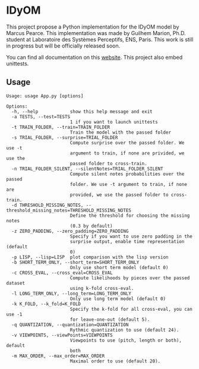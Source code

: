 # IDyOM
This project propose a Python implementation for the IDyOM model by Marcus Pearce. This implementation was made by Guilhem Marion, Ph.D. student at Laboratoire des Systèmes Perceptifs, ENS, Paris. This work is still in progress but will be officially released soon.

You can find all documentation on this [website](http://guimarion.github.io/IDyOM).
This project also embed unittests.

## Usage

    Usage: usage App.py [options]

    Options:
      -h, --help            show this help message and exit
      -a TESTS, --test=TESTS
                            1 if you want to launch unittests
      -t TRAIN_FOLDER, --train=TRAIN_FOLDER
                            Train the model with the passed folder
      -s TRIAL_FOLDER, --surprise=TRIAL_FOLDER
                            Compute surprise over the passed folder. We use -t
                            argument to train, if none are privided, we use the
                            passed folder to cross-train.
      -n TRIAL_FOLDER_SILENT, --silentNotes=TRIAL_FOLDER_SILENT
                            Compute silent notes probabilities over the passed
                            folder. We use -t argument to train, if none are
                            provided, we use the passed folder to cross-train.
      -d THRESHOLD_MISSING_NOTES, --threshold_missing_notes=THRESHOLD_MISSING_NOTES
                            Define the threshold for choosing the missing notes
                            (0.3 by default)
      -z ZERO_PADDING, --zero_padding=ZERO_PADDING
                            Specify if you want to use zero padding in the
                            surprise output, enable time representation (default
                            0)
      -p LISP, --lisp=LISP  plot comparison with the lisp version
      -b SHORT_TERM_ONLY, --short_term=SHORT_TERM_ONLY
                            Only use short term model (default 0)
      -c CROSS_EVAL, --cross_eval=CROSS_EVAL
                            Compute likelihoods by pieces over the passed dataset
                            using k-fold cross-eval.
      -l LONG_TERM_ONLY, --long_term=LONG_TERM_ONLY
                            Only use long term model (default 0)
      -k K_FOLD, --k_fold=K_FOLD
                            Specify the k-fold for all cross-eval, you can use -1
                            for leave-one-out (default 5).
      -q QUANTIZATION, --quantization=QUANTIZATION
                            Rythmic quantization to use (default 24).
      -v VIEWPOINTS, --viewPoints=VIEWPOINTS
                            Viewpoints to use (pitch, length or both), default
                            both
      -m MAX_ORDER, --max_order=MAX_ORDER
                            Maximal order to use (default 20).
